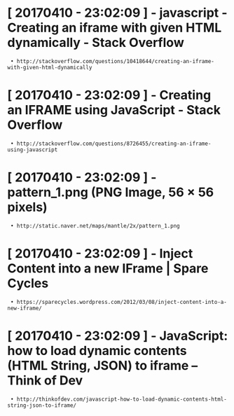 # [ 20170410 - 23:02:09 ] - javascript - Creating an iframe with given HTML dynamically - Stack Overflow
	 • http://stackoverflow.com/questions/10418644/creating-an-iframe-with-given-html-dynamically
# [ 20170410 - 23:02:09 ] - Creating an IFRAME using JavaScript - Stack Overflow
	 • http://stackoverflow.com/questions/8726455/creating-an-iframe-using-javascript
# [ 20170410 - 23:02:09 ] - pattern_1.png (PNG Image, 56 × 56 pixels)
	 • http://static.naver.net/maps/mantle/2x/pattern_1.png
# [ 20170410 - 23:02:09 ] - Inject Content into a new IFrame | Spare Cycles
	 • https://sparecycles.wordpress.com/2012/03/08/inject-content-into-a-new-iframe/
# [ 20170410 - 23:02:09 ] - JavaScript: how to load dynamic contents (HTML String, JSON) to iframe – Think of Dev
	 • http://thinkofdev.com/javascript-how-to-load-dynamic-contents-html-string-json-to-iframe/
